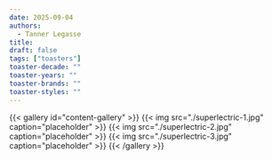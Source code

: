 ```yaml
---
date: 2025-09-04
authors:
  - Tanner Legasse
title: 
draft: false
tags: ["toasters"]
toaster-decade: ""
toaster-years: ""
toaster-brands: ""
toaster-styles: ""
---
```

{{< gallery id="content-gallery" >}}
  {{< img src="./superlectric-1.jpg" caption="placeholder" >}}
  {{< img src="./superlectric-2.jpg" caption="placeholder" >}}
  {{< img src="./superlectric-3.jpg" caption="placeholder" >}}
{{< /gallery >}}

